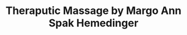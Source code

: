 ---
title: "Theraputic Massage by Margo Ann Spak Hemedinger"
url: /binghamton/theraputic-massage-by-margo-ann-spak-hemedinger/
shop: Massage
---